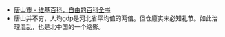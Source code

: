 - [唐山市 - 维基百科，自由的百科全书](https://zh.m.wikipedia.org/zh/%E5%94%90%E5%B1%B1%E5%B8%82)
- 唐山并不穷，人均gdp是河北省平均值的两倍。但仓廪实未必知礼节。如此治理混乱，也是北中国的一个缩影。
